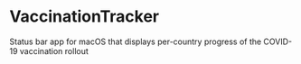 # VaccinationTracker
Status bar app for macOS that displays per-country progress of the COVID-19 vaccination rollout
